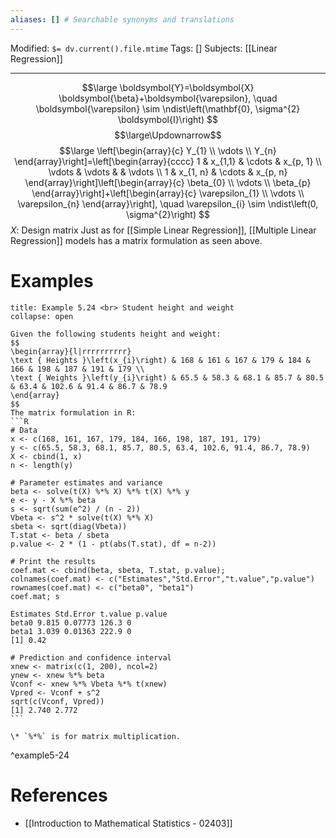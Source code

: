 ```yaml
---
aliases: [] # Searchable synonyms and translations
---
```

Modified: `$= dv.current().file.mtime`
Tags: []
Subjects: [[Linear Regression]]
****
$$\large
\boldsymbol{Y}=\boldsymbol{X} \boldsymbol{\beta}+\boldsymbol{\varepsilon}, \quad \boldsymbol{\varepsilon} \sim \ndist\left(\mathbf{0}, \sigma^{2} \boldsymbol{I}\right)
$$
$$\large\Updownarrow$$
$$\large
\left[\begin{array}{c}
Y_{1} \\
\vdots \\
Y_{n}
\end{array}\right]=\left[\begin{array}{cccc}
1 & x_{1,1} & \cdots & x_{p, 1} \\
\vdots & \vdots & & \vdots \\
1 & x_{1, n} & \cdots & x_{p, n}
\end{array}\right]\left[\begin{array}{c}
\beta_{0} \\
\vdots \\
\beta_{p}
\end{array}\right]+\left[\begin{array}{c}
\varepsilon_{1} \\
\vdots \\
\varepsilon_{n}
\end{array}\right], \quad \varepsilon_{i} \sim \ndist\left(0, \sigma^{2}\right)
$$
$X:$ Design matrix
Just as for [[Simple Linear Regression]], [[Multiple Linear Regression]] models has a matrix formulation as seen above.

# Examples
````ad-example
title: Example 5.24 <br> Student height and weight
collapse: open

Given the following students height and weight:
$$
\begin{array}{l|rrrrrrrrrr}
\text { Heights }\left(x_{i}\right) & 168 & 161 & 167 & 179 & 184 & 166 & 198 & 187 & 191 & 179 \\
\text { Weights }\left(y_{i}\right) & 65.5 & 58.3 & 68.1 & 85.7 & 80.5 & 63.4 & 102.6 & 91.4 & 86.7 & 78.9
\end{array}
$$
The matrix formulation in R:
```R
# Data
x <- c(168, 161, 167, 179, 184, 166, 198, 187, 191, 179)
y <- c(65.5, 58.3, 68.1, 85.7, 80.5, 63.4, 102.6, 91.4, 86.7, 78.9)
X <- cbind(1, x)
n <- length(y)

# Parameter estimates and variance
beta <- solve(t(X) %*% X) %*% t(X) %*% y
e <- y - X %*% beta
s <- sqrt(sum(e^2) / (n - 2))
Vbeta <- s^2 * solve(t(X) %*% X)
sbeta <- sqrt(diag(Vbeta))
T.stat <- beta / sbeta
p.value <- 2 * (1 - pt(abs(T.stat), df = n-2))

# Print the results
coef.mat <- cbind(beta, sbeta, T.stat, p.value);
colnames(coef.mat) <- c("Estimates","Std.Error","t.value","p.value")
rownames(coef.mat) <- c("beta0", "beta1")
coef.mat; s

Estimates Std.Error t.value p.value
beta0 9.815 0.07773 126.3 0
beta1 3.039 0.01363 222.9 0
[1] 0.42

# Prediction and confidence interval
xnew <- matrix(c(1, 200), ncol=2)
ynew <- xnew %*% beta
Vconf <- xnew %*% Vbeta %*% t(xnew)
Vpred <- Vconf + s^2
sqrt(c(Vconf, Vpred))
[1] 2.740 2.772
```

\* `%*%` is for matrix multiplication.
````
^example5-24
# References
- [[Introduction to Mathematical Statistics - 02403]]